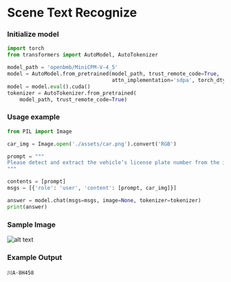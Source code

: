 # Scene Text Recognize

### Initialize model

```python
import torch
from transformers import AutoModel, AutoTokenizer

model_path = 'openbmb/MiniCPM-V-4_5'
model = AutoModel.from_pretrained(model_path, trust_remote_code=True,
                                  attn_implementation='sdpa', torch_dtype=torch.bfloat16)  # sdpa or flash_attention_2, no eager
model = model.eval().cuda()
tokenizer = AutoTokenizer.from_pretrained(
    model_path, trust_remote_code=True)
```

### Usage example

```python
from PIL import Image

car_img = Image.open('./assets/car.png').convert('RGB')

prompt = """
Please detect and extract the vehicle’s license plate number from the image, and return only the plate text.
"""

contents = [prompt]
msgs = [{'role': 'user', 'content': [prompt, car_img]}]

answer = model.chat(msgs=msgs, image=None, tokenizer=tokenizer)
print(answer)
```

### Sample Image

![alt text](./assets/car.png)

### Example Output

```
川A·8H458
```
